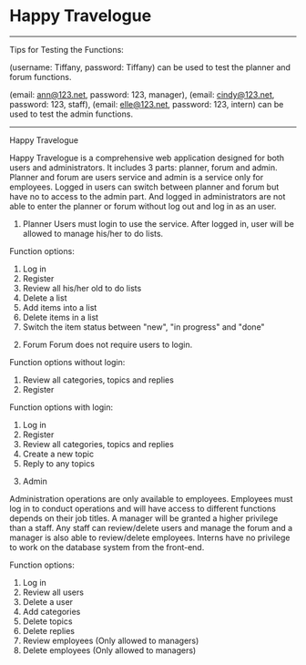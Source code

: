 # Happy Travelogue

-----------------------------------------------------------------------------

Tips for Testing the Functions:

(username: Tiffany, password: Tiffany) 
can be used to test the planner and forum functions.

(email: ann@123.net, password: 123, manager), 
(email: cindy@123.net, password: 123, staff), 
(email: elle@123.net, password: 123, intern) 
can be used to test the admin functions.

-----------------------------------------------------------------------------

Happy Travelogue


Happy Travelogue is a comprehensive web application designed for both users and administrators.
It includes 3 parts: planner, forum and admin. Planner and forum are users service and admin is a service only for employees. Logged in users can switch between planner and forum but have no to access to the admin part. And logged in administrators are not able to enter the planner or forum without log out and log in as an user. 


1. Planner
Users must login to use the service. After logged in, user will be allowed to manage his/her to do lists. 

Function options:
1)	Log in
2)	Register
3)	Review all his/her old to do lists
4)	Delete a list 
5)	Add items into a list
6)	Delete items in a list
7)	Switch the item status between "new", "in progress" and "done" 


2. Forum
Forum does not require users to login. 

Function options without login:
1)	Review all categories, topics and replies
2)	Register

Function options with login:
1)	Log in
2)	Register
3)	Review all categories, topics and replies
4)	Create a new topic
5)	Reply to any topics


3. Admin

Administration operations are only available to employees. Employees must log in to conduct operations and will have access to different functions depends on their job titles. A manager will be granted a higher privilege than a staff. Any staff can review/delete users and manage the forum and a manager is also able to review/delete employees. Interns have no privilege to work on the database system from the front-end.

Function options:
1)	Log in
2)	Review all users
3)	Delete a user
4)	Add categories
5)	Delete topics
6)	Delete replies
7)	Review employees (Only allowed to managers) 
8)	Delete employees (Only allowed to managers)


